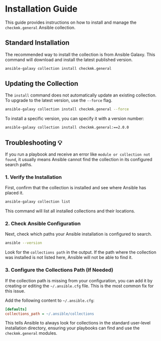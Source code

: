 # Installation Guide

This guide provides instructions on how to install and manage the `checkmk.general` Ansible collection.

## Standard Installation

The recommended way to install the collection is from Ansible Galaxy. This command will download and install the latest published version.

```bash
ansible-galaxy collection install checkmk.general
```

## Updating the Collection

The `install` command does not automatically update an existing collection. To upgrade to the latest version, use the `--force` flag.

```bash
ansible-galaxy collection install checkmk.general --force
```

To install a specific version, you can specify it with a version number:

```bash
ansible-galaxy collection install checkmk.general:==2.0.0
```

## Troubleshooting 💡

If you run a playbook and receive an error like `module or collection not found`, it usually means Ansible cannot find the collection in its configured search paths.

### **1. Verify the Installation**

First, confirm that the collection is installed and see where Ansible has placed it.

```bash
ansible-galaxy collection list
```

This command will list all installed collections and their locations.

### **2. Check Ansible Configuration**

Next, check which paths your Ansible installation is configured to search.

```bash
ansible --version
```

Look for the `collections path` in the output. If the path where the collection was installed is not listed here, Ansible will not be able to find it.

### **3. Configure the Collections Path (If Needed)**

If the collection path is missing from your configuration, you can add it by creating or editing the `~/.ansible.cfg` file. This is the most common fix for this issue.

Add the following content to `~/.ansible.cfg`:

```ini
[defaults]
collections_path = ~/.ansible/collections
```

This tells Ansible to always look for collections in the standard user-level installation directory, ensuring your playbooks can find and use the `checkmk.general` modules.